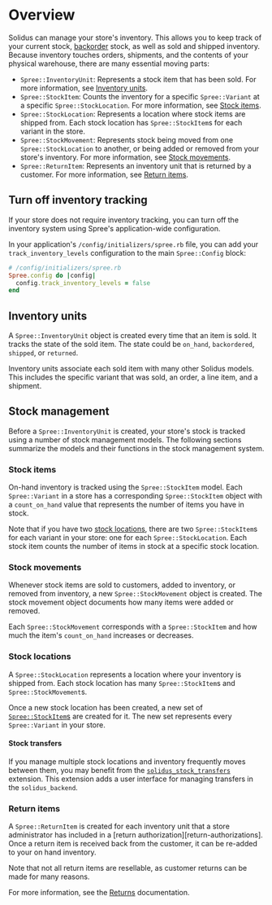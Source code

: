 # Overview

Solidus can manage your store's inventory. This allows you to keep track of your
current stock, [backorder][backorder] stock, as well as sold and shipped
inventory. Because inventory touches orders, shipments, and the contents of your
physical warehouse, there are many essential moving parts:

- `Spree::InventoryUnit`: Represents a stock item that has been sold. For more
  information, see [Inventory units](#inventory-units).
- `Spree::StockItem`: Counts the inventory for a specific `Spree::Variant` at a
  specific `Spree::StockLocation`. For more information, see [Stock
  items](#stock-items).
- `Spree::StockLocation`: Represents a location where stock items are shipped
  from. Each stock location has `Spree::StockItem`s for each variant in the
  store.
- `Spree::StockMovement`: Represents stock being moved from one
  `Spree::StockLocation` to another, or being  added or removed from your
  store's inventory. For more information, see [Stock
  movements](#stock-movements).
- `Spree::ReturnItem`: Represents an inventory unit that is returned by a
  customer.  For more information, see [Return items](#return-items).

[backorder]: https://www.investopedia.com/terms/b/backorder.asp

## Turn off inventory tracking

If your store does not require inventory tracking, you can turn off the
inventory system using Spree's application-wide configuration.

In your application's `/config/initializers/spree.rb` file, you can add your
`track_inventory_levels` configuration to the main `Spree::Config` block:

```ruby
# /config/initializers/spree.rb
Spree.config do |config|
  config.track_inventory_levels = false
end
```

## Inventory units

A `Spree::InventoryUnit` object is created every time that an item is sold. It
tracks the state of the sold item. The state could be `on_hand`, `backordered`,
`shipped`, or `returned`.

Inventory units associate each sold item with many other Solidus models. This
includes the specific variant that was sold, an order, a line item, and a
shipment.

<!--For more information, see the [Inventory units][inventory-units] article.-->

[inventory-units]: inventory-units.html

## Stock management

Before a `Spree::InventoryUnit` is created, your store's stock is tracked using
a number of stock management models. The following sections summarize the
models and their functions in the stock management system.

### Stock items

On-hand inventory is tracked using the `Spree::StockItem` model. Each
`Spree::Variant` in a store has a corresponding `Spree::StockItem` object with a
`count_on_hand` value that represents the number of items you have in stock.

Note that if you have two [stock locations](#stock-locations), there are two
`Spree::StockItem`s for each variant in your store: one for each
`Spree::StockLocation`. Each stock item counts the number of items in stock at a
specific stock location.

<!--For more information, see the [Stock items][stock-items] article.-->

[stock-items]: stock-items.html

### Stock movements

Whenever stock items are sold to customers, added to inventory, or removed from
inventory, a new `Spree::StockMovement` object is created. The stock movement
object documents how many items were added or removed.

Each `Spree::StockMovement` corresponds with a `Spree::StockItem` and how much
the item's `count_on_hand` increases or decreases.

<!--For more information, see the [Stock movements][stock-movements] article.-->

[stock-movements]: stock-movements.html

### Stock locations

A `Spree::StockLocation` represents a location where your inventory is shipped
from. Each stock location has many `Spree::StockItem`s and
`Spree::StockMovement`s.

Once a new stock location has been created, a new set of
[`Spree::StockItem`s](#stock-items) are created for it. The new set represents
every `Spree::Variant` in your store.

#### Stock transfers

If you manage multiple stock locations and inventory frequently moves between
them, you may benefit from the
[`solidus_stock_transfers`][solidus-stock-transfers] extension. This extension
adds a user interface for managing transfers in the `solidus_backend`.

[solidus-stock-transfers]: https://github.com/solidusio-contrib/solidus_stock_transfers

### Return items

<!-- TODO:
  For now, there is not dedicated article about return items.
-->

A `Spree::ReturnItem` is created for each inventory unit that a store
administrator has included in a [return authorization][return-authorizations].
Once a return item is received back from the customer, it can be re-added to
your on hand inventory.

Note that not all return items are resellable, as customer returns can be made
for many reasons.

For more information, see the [Returns][returns]
documentation.

[returns]: ../returns/overview.html

